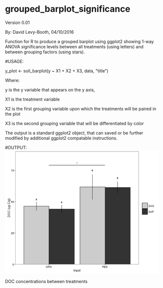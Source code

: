 # grouped_barplot_significance

Version 0.01

By: David Levy-Booth, 04/10/2016

Function for R to produce a grouped barplot using ggplot2 showing 1-way ANOVA significance levels between all treatments (using letters) and between grouping factors (using stars). 

#USAGE: 

y_plot <- soil_barplot(y ~ X1 + X2 + X3, data, "title")

Where: 

y is the y variable that appears on the y axis, 

X1 is the treatment variable 

X2 is the first grouping variable upon which the treatments will be paired in the plot

X3 is the second grouping variable that will be differentiated by color

The output is a standard ggplot2 object, that can saved or be further modified by additional ggplot2 compatable instructions. 


#OUTPUT: 
![DOC concentrations](img/DOC_barplot.png)

DOC concentrations between treatments 
